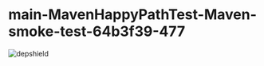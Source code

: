 # main-MavenHappyPathTest-Maven-smoke-test-64b3f39-477

![depshield](https://depshield.sonatype.org/badges/depshield-prod/main-MavenHappyPathTest-Maven-smoke-test-64b3f39-477/depshield.svg)
